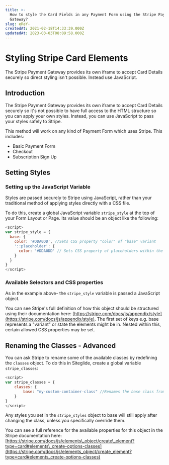 ```yaml
---
title: >-
  How to style the Card Fields in any Payment Form using the Stripe Payment
  Gateway?
slug: eReY-
createdAt: 2021-02-18T14:33:39.000Z
updatedAt: 2023-03-03T08:09:58.000Z
---
```


# Styling Stripe Card Elements

The Stripe Payment Gateway provides its own iframe to accept Card Details securely so direct styling isn't possible. Instead use JavaScript.

## Introduction

The Stripe Payment Gateway provides its own iframe to accept Card Details securely so it's not possible to have full access to the HTML structure so you can apply your own styles. Instead, you can use JavaScript to pass your styles safely to Stripe.

This method will work on any kind of Payment Form which uses Stripe. This includes:

* Basic Payment Form
* Checkout
* Subscription Sign Up

## Setting Styles

### Setting up the JavaScript Variable

Styles are passed securely to Stripe using JavaScript, rather than your traditional method of applying styles directly with a CSS file.

To do this, create a global JavaScript variable `stripe_style` at the top of your Form Layout or Page. Its value should be an object like the following:

```javascript
<script>
var stripe_style = {
  base: {
    color: '#DDA0DD', //Sets CSS property "color" of "base" variant
    '::placeholder': {
      color: '#DDA0DD' // Sets CSS property of placeholders within the "base" variant
    }
  }
}
</script>
```

### Available Selectors and CSS properties

As in the example above- the `stripe_style` variable is passed a JavaScript object.

You can see Stripe's full definition of how this object should be structured using their documentation here: [https://stripe.com/docs/js/appendix/style](https://stripe.com/docs/js/appendix/style). The first set of keys e.g. base represents a "variant" or state the elements might be in. Nested within this, certain allowed CSS properties may be set.

## Renaming the Classes - Advanced

You can ask Stripe to rename some of the available classes by redefining the `classes` object. To do this in Siteglide, create a global variable `stripe_classes`:

```javascript
<script>
var stripe_classes = {
    classes: {
        base: "my-custom-container-class" //Renames the base class from the default "StripeElement" to "my-custom-container-class". 
    }
}
</script>
```

Any styles you set in the `stripe_styles` object to base will still apply after changing the class, unless you specifically override them.

You can see a full reference for the available properties for this object in the Stripe documentation here: [https://stripe.com/docs/js/elements\_object/create\_element?type=card#elements\_create-options-classes](https://stripe.com/docs/js/elements_object/create_element?type=card#elements_create-options-classes)
